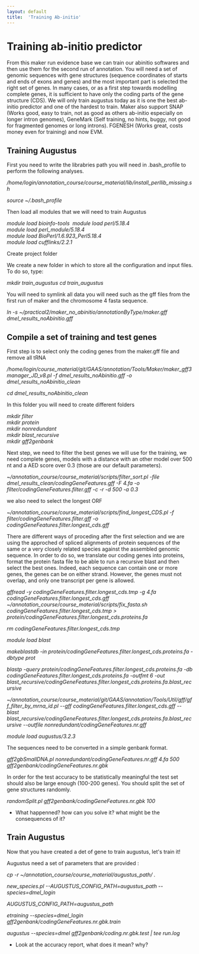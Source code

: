 ```yaml
---
layout: default
title:  'Training Ab-initio'
---
```


# Training ab-initio predictor

From this maker run evidence base we can train our abinitio softwares and then use them for the second run of annotation. 
You will need a set of genomic sequences with gene structures (sequence coordinates of starts and ends of exons and genes) and the most important part is selected the right set of genes. 
In many cases, or as a first step towards modelling complete genes, it is sufficient to have only the coding parts of the gene structure (CDS).
We will only train augustus today as it is one the best ab-initio predictor and one of the hardest to train.
Maker also support SNAP (Works good, easy to train, not as good as others ab-initio especially on longer intron genomes), GeneMark (Self training, no hints, buggy, not good for fragmented genomes or long introns).
FGENESH (Works great, costs money even for training) and now EVM.


## Training Augustus

First you need to write the librabries path you will need in .bash_profile to perform the following analyses.

*/home/login/annotation_course/course_material/lib/install_perllib_missing.sh*

*source ~/.bash_profile*

Then load all modules that we will need to train Augustus

*module load bioinfo-tools  
module load perl/5.18.4  
module load perl_module/5.18.4  
module load BioPerl/1.6.923_Perl5.18.4   
module load cufflinks/2.2.1*

Create project folder

We create a new folder in which to store all the configuration and input files. To do so, type:

*mkdir train_augustus
cd train_augustus*

You will need to symlink all data you will need such as the gff files from the first run of maker and the chromosome 4 fasta sequence.

*ln -s ~/practical2/maker_no_abinitio/annotationByType/maker.gff dmel_results_noAbinitio.gff*

## Compile a set of training and test genes

First step is to select only the coding genes from the maker.gff file and remove all tRNA

*/home/login/course_material/git/GAAS/annotation/Tools/Maker/maker_gff3manager_JD_v8.pl -f dmel_results_noAbinitio.gff -o dmel_results_noAbinitio_clean*

*cd dmel_results_noAbinitio_clean*

In this folder you will need to create different folders

*mkdir filter  
mkdir protein  
mkdir nonredundant  
mkdir blast_recursive  
mkdir gff2genbank*

Next step, we need to filter the best genes we will use for the training, we need complete genes, models with a distance with an other model over 500 nt and a AED score over 0.3 (those are our default parameters).

*~/annotation_course/course_material/scripts/filter_sort.pl -file dmel_results_clean/codingGeneFeatures.gff -F 4.fa -o filter/codingGeneFeatures.filter.gff -c -r -d 500 -a 0.3*

we also need to select the longest ORF

*~/annotation_course/course_material/scripts/find_longest_CDS.pl -f filter/codingGeneFeatures.filter.gff -o codingGeneFeatures.filter.longest_cds.gff*

There are different ways of proceding after the first selection and we are using the approched of spliced alignments of protein sequences of the same or a very closely related species against the assembled genomic sequence.
In order to do so, we translate our coding genes into proteins, format the protein fasta file to be able to run a recursive blast and then select the best ones.
Indeed, each sequence can contain one or more genes, the genes can be on either strand. However, the genes must not overlap, and only one transcript per gene is allowed.

*gffread -y codingGeneFeatures.filter.longest_cds.tmp -g 4.fa codingGeneFeatures.filter.longest_cds.gff  
~/annotation_course/course_material/scripts/fix_fasta.sh codingGeneFeatures.filter.longest_cds.tmp > protein/codingGeneFeatures.filter.longest_cds.proteins.fa*  

*rm codingGeneFeatures.filter.longest_cds.tmp*

*module load blast*  

*makeblastdb -in protein/codingGeneFeatures.filter.longest_cds.proteins.fa -dbtype prot*  

*blastp -query protein/codingGeneFeatures.filter.longest_cds.proteins.fa -db codingGeneFeatures.filter.longest_cds.proteins.fa -outfmt 6 -out blast_recursive/codingGeneFeatures.filter.longest_cds.proteins.fa.blast_recursive*

*~/annotation_course/course_material/git/GAAS/annotation/Tools/Util/gff/gff_filter_by_mrna_id.pl --gff codingGeneFeatures.filter.longest_cds.gff --blast blast_recursive/codingGeneFeatures.filter.longest_cds.proteins.fa.blast_recursive --outfile nonredundant/codingGeneFeatures.nr.gff*

*module load augustus/3.2.3*

The sequences need to be converted in a simple genbank format.

*gff2gbSmallDNA.pl nonredundant/codingGeneFeatures.nr.gff 4.fa 500 gff2genbank/codingGeneFeatures.nr.gbk*

In order for the test accuracy to be statistically meaningful the test set should also be large enough (100-200 genes). 
You should split the set of gene structures randomly.

*randomSplit.pl gff2genbank/codingGeneFeatures.nr.gbk 100*

- What happenned? how can you solve it? what might be the consequences of it? 


## Train Augustus

Now that you have created a det of gene to train augustus, let's train it!

Augustus need a set of parameters that are provided :

*cp -r ~/annotation_course/course_material/augustus_path/ .*

*new_species.pl --AUGUSTUS_CONFIG_PATH=augustus_path --species=dmel_login*

*AUGUSTUS_CONFIG_PATH=augustus_path*

*etraining --species=dmel_login gff2genbank/codingGeneFeatures.nr.gbk.train* 

*augustus --species=dmel gff2genbank/coding.nr.gbk.test | tee run.log* 

- Look at the accuracy report, what does it mean? why?
